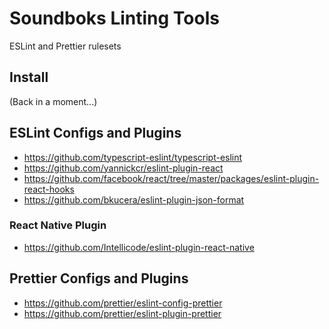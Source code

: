 # Soundboks Linting Tools

ESLint and Prettier rulesets

## Install

(Back in a moment...)

## ESLint Configs and Plugins

- https://github.com/typescript-eslint/typescript-eslint
- https://github.com/yannickcr/eslint-plugin-react
- https://github.com/facebook/react/tree/master/packages/eslint-plugin-react-hooks
- https://github.com/bkucera/eslint-plugin-json-format

### React Native Plugin

- https://github.com/Intellicode/eslint-plugin-react-native

## Prettier Configs and Plugins

- https://github.com/prettier/eslint-config-prettier
- https://github.com/prettier/eslint-plugin-prettier
